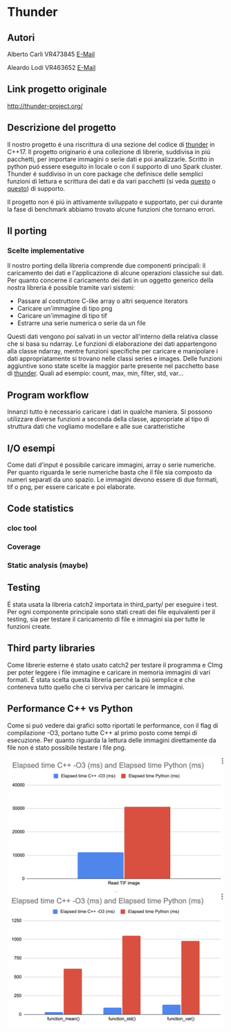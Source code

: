 # Thunder

## Autori

Alberto Carli VR473845 [E-Mail](mailto:alberto.carli_01@studenti.univr.it)

Aleardo Lodi VR463652 [E-Mail](mailto:aleardo.lodi@studenti.univr.it)

## Link progetto originale 

http://thunder-project.org/

## Descrizione del progetto
Il nostro progetto é una riscrittura di una sezione del codice di [thunder](https://github.com/thunder-project/thunder) in C++17. 
Il progetto originario é una collezione di librerie, suddivisa in piú pacchetti, per importare immagini o serie dati e poi analizzarle. 
Scritto in python puó essere eseguito in locale o con il supporto di uno Spark cluster.
Thunder é suddiviso in un core package che definisce delle semplici funzioni di lettura e scrittura dei dati e da vari pacchetti (si veda [questo](https://github.com/thunder-project/thunder-regression) o [questo](https://github.com/thunder-project/thunder-registration)) di supporto.

Il progetto non é piú in attivamente sviluppato e supportato, per cui durante la fase di benchmark abbiamo trovato alcune funzioni che tornano errori.


## Il porting
### Scelte implementative
Il nostro porting della libreria comprende due componenti principali: il caricamento dei dati e l'applicazione di alcune operazioni classiche sui dati.
Per quanto concerne il caricamento dei dati in un oggetto generico della nostra libreria é possible tramite vari sistemi:
- Passare al costruttore C-like array o altri sequence iterators
- Caricare un'immagine di tipo png
- Caricare un'immagine di tipo tif
- Estrarre una serie numerica o serie da un file

Questi dati vengono poi salvati in un vector all'interno della relativa classe che si basa su ndarray. Le funzioni di elaborazione dei dati appartengono alla classe ndarray, mentre funzioni specifiche per caricare e manipolare i dati appropriatamente si trovano nelle classi series e images.
Delle funzioni aggiuntive sono state scelte la maggior parte presente nel pacchetto base di [thunder](https://github.com/thunder-project/thunder).
Quali ad esempio: count, max, min, filter, std, var...


## Program workflow
Innanzi tutto è necessario caricare i dati in qualche maniera. Si possono utilizzare diverse funzioni a seconda della classe, appropriate al tipo di struttura dati che vogliamo modellare e alle sue caratteristiche

## I/O esempi

Come dati d'input é possibile caricare immagini, array o serie numeriche. 
Per quanto riguarda le serie numeriche basta che il file sia composto da numeri separati da uno spazio.
Le immagini devono essere di due formati, tif o png, per essere caricate e poi elaborate.

## Code statistics 
### __cloc tool__
### Coverage
### Static analysis (maybe)

## Testing

É stata usata la libreria catch2 importata in third_party/ per eseguire i test. 
Per ogni componente principale sono stati creati dei file equivalenti per il testing, sia per testare il caricamento di file e immagini sia per tutte le funzioni create.



## Third party libraries

Come librerie esterne é stato usato catch2 per testare il programma e CImg per poter leggere i file immagine e caricare in memoria immagini di vari formati. 
É stata scelta questa libreria perché la piú semplice e che conteneva tutto quello che ci serviva per caricare le immagini.


## Performance C++ vs Python

Come si puó vedere dai grafici sotto riportati le performance, con il flag di compilazione -O3, portano tutte C++ al primo posto come tempi di esecuzione.
Per quanto riguarda la lettura delle immagini direttamente da file non é stato possibile testare i file png.



![alt text](./data/Performance%201.png)
![alt text](./data/Performance%202.png)
